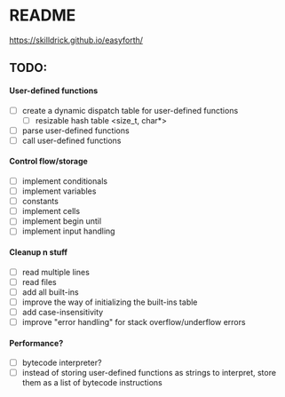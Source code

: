 # README

https://skilldrick.github.io/easyforth/

## TODO:

#### User-defined functions
- [ ] create a dynamic dispatch table for user-defined functions
    - [ ] resizable hash table <size_t, char*>
- [ ] parse user-defined functions
- [ ] call user-defined functions

#### Control flow/storage
- [ ] implement conditionals
- [ ] implement variables
- [ ] constants
- [ ] implement cells
- [ ] implement begin until
- [ ] implement input handling

#### Cleanup n stuff
- [ ] read multiple lines
- [ ] read files
- [ ] add all built-ins
- [ ] improve the way of initializing the built-ins table
- [ ] add case-insensitivity
- [ ] improve "error handling" for stack overflow/underflow errors

#### Performance?
- [ ] bytecode interpreter?
- [ ] instead of storing user-defined functions as strings to interpret, store them as a list of bytecode instructions
